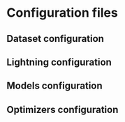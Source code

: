 # Configuration files

## Dataset configuration

## Lightning configuration

## Models configuration

## Optimizers configuration


